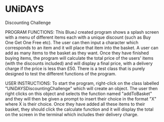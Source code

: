 # UNiDAYS
Discounting Challenge

PROGRAM FUNCTIONS:
This BlueJ created program shows a splash screen with a menu of different items each with a unique discount
(such as Buy One Get One Free etc). The user can then input a character which corresponds to an item and it will
place that item into the basket. A user can add as many items to the basket as they want. Once they have finished
buying items, the program will calculate the total price of the users' items (with the discounts included) and will
display a final price, with a delivery charge if the price is less than £50. There is a test class that is purely
designed to test the different functions of the program. 

USER INSTRUCTIONS:
To start the program, right-click on the class labelled "UNiDAYSDiscountingChallenge" which will create an object. 
The user then right clicks on this object and selects the function named "addToBasket" and they will then be given
a prompt to insert their choice in the format "X" where X is their choice. Once they have added all these items to
their basket, they should click the calculate function and it will display the total on the screen in the terminal
which includes their delivery charge.
